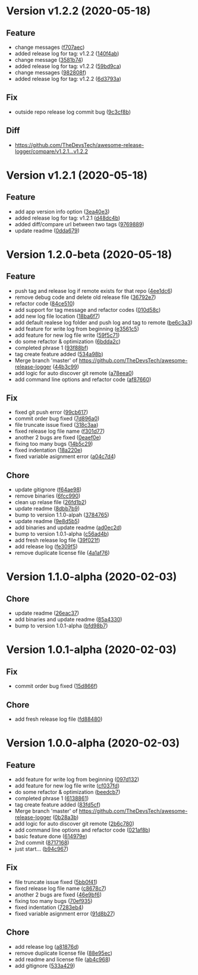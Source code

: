 # Version v1.2.2 (2020-05-18)
## Feature
* change messages ([f707aec](https://github.com/TheDevsTech/awesome-release-logger/commit/f707aeca4780798f96bacba36e1a026d3883a143))
* added release log for tag: v1.2.2 ([140f4ab](https://github.com/TheDevsTech/awesome-release-logger/commit/140f4ab1a5192851d465d3fd6458deaec40061d7))
* change message ([3581b74](https://github.com/TheDevsTech/awesome-release-logger/commit/3581b747eb1ffd04eae1e400dcc2f60ca056b171))
* added release log for tag: v1.2.2 ([59bd9ca](https://github.com/TheDevsTech/awesome-release-logger/commit/59bd9ca70d0e5c0a5dc51fd455ec799be75d8307))
* change messages ([982808f](https://github.com/TheDevsTech/awesome-release-logger/commit/982808fc4012ce9108c2968aaafb2d20f6b67fe1))
* added release log for tag: v1.2.2 ([6d3793a](https://github.com/TheDevsTech/awesome-release-logger/commit/6d3793a8258da431832261972738947899a7a140))

## Fix
* outside repo release log commit bug ([9c3cf8b](https://github.com/TheDevsTech/awesome-release-logger/commit/9c3cf8bd8b26f9308725f2178ed68122c7833f80))

## Diff
* https://github.com/TheDevsTech/awesome-release-logger/compare/v1.2.1...v1.2.2


# Version v1.2.1 (2020-05-18)
## Feature
* add app version info option ([3ea40e3](https://github.com/TheDevsTech/awesome-release-logger/commit/3ea40e36ac2eb061fad9b3c5ccbdc4625dbb3eaa))
* added release log for tag: v1.2.1 ([d48dc4b](https://github.com/TheDevsTech/awesome-release-logger/commit/d48dc4b90d9917424bd1d2453dfc108a21761f26))
* added diff/compare url between two tags ([9769889](https://github.com/TheDevsTech/awesome-release-logger/commit/97698891553aa37a2d9ffca25bc644299656a04d))
* update readme ([0dda679](https://github.com/TheDevsTech/awesome-release-logger/commit/0dda679e732c6d5c17f64b7db595e11429c560d7))



# Version 1.2.0-beta (2020-05-18)
## Feature
* push tag and release log if remote exists for that repo ([4ee1dc6](https://github.com/TheDevsTech/awesome-release-logger/commit/4ee1dc631bcb1606d567cd6723c41ada77587d4f))
* remove debug code and delete old release file ([36792e7](https://github.com/TheDevsTech/awesome-release-logger/commit/36792e7eb0942d7f485a40c6c45301a498fe2ef3))
* refactor code ([84ce510](https://github.com/TheDevsTech/awesome-release-logger/commit/84ce5101967747f9b6a8e6070423fe3cc9f57831))
* add support for tag message and refactor codes ([010d58c](https://github.com/TheDevsTech/awesome-release-logger/commit/010d58c56e2493807efcf56a5276e9b5b542ee4f))
* add new log file location ([18ba6f7](https://github.com/TheDevsTech/awesome-release-logger/commit/18ba6f7e71ecd8011d61ed6fe3aec1f632a29599))
* add default realese log folder and push log and tag to remote ([be6c3a3](https://github.com/TheDevsTech/awesome-release-logger/commit/be6c3a3de536b5e686a66adc1d7d4ee6130a5315))
* add feature for write log from beginning ([e3561c5](https://github.com/TheDevsTech/awesome-release-logger/commit/e3561c548e5e80ccde8632d5d19441a3866fe2d7))
* add feature for new log file write ([59f5c71](https://github.com/TheDevsTech/awesome-release-logger/commit/59f5c7104a2f01998dd3eee248802f8b24ddd125))
* do some refactor & optimization ([6bdda2c](https://github.com/TheDevsTech/awesome-release-logger/commit/6bdda2c61d6cc1108400fa05673111481852773f))
* completed phrase 1 ([93f88bf](https://github.com/TheDevsTech/awesome-release-logger/commit/93f88bfe83fb226e87681d464797b6646e82bac8))
* tag create feature added ([534a98b](https://github.com/TheDevsTech/awesome-release-logger/commit/534a98bdb716d2c9b9f8351f6bc864a439991469))
* Merge branch 'master' of https://github.com/TheDevsTech/awesome-release-logger ([44b3c99](https://github.com/TheDevsTech/awesome-release-logger/commit/44b3c99fd6fa2704fc241a4afef419a14a92a80b))
* add logic for auto discover git remote ([a78eea0](https://github.com/TheDevsTech/awesome-release-logger/commit/a78eea0de4f8172aea75606c7785e127780ebca5))
* add command line options and refactor code ([af87660](https://github.com/TheDevsTech/awesome-release-logger/commit/af87660402933b371476726c04d83c14a633c311))

## Fix
* fixed git push error ([99cb617](https://github.com/TheDevsTech/awesome-release-logger/commit/99cb617cc4ccc97dfba6c19dd3f5788c3e1e7bab))
* commit order bug fixed ([7d896a0](https://github.com/TheDevsTech/awesome-release-logger/commit/7d896a0597f46050ad756c3f97cd007082f0fccb))
* file truncate issue fixed ([318c3aa](https://github.com/TheDevsTech/awesome-release-logger/commit/318c3aafbfa2e404485fe298e745af210af09518))
* fixed release log file name ([f301d77](https://github.com/TheDevsTech/awesome-release-logger/commit/f301d777302774ba6f8a06a2544d8f6aa8855de5))
* another 2 bugs are fixed ([0eaef0e](https://github.com/TheDevsTech/awesome-release-logger/commit/0eaef0e4f0cc694a3f98c79aec985a3c536bc553))
* fixing too many bugs ([14b5c29](https://github.com/TheDevsTech/awesome-release-logger/commit/14b5c29aba4298bc8aede864431f6151eea76fbe))
* fixed indentation ([18a220e](https://github.com/TheDevsTech/awesome-release-logger/commit/18a220e10282b2fe11698943ac27fb935630df3a))
* fixed variable asignment error ([a04c7d4](https://github.com/TheDevsTech/awesome-release-logger/commit/a04c7d4c4c44e0922fff72df2c9144c542b65aac))

## Chore
* update gitignore ([f64ae98](https://github.com/TheDevsTech/awesome-release-logger/commit/f64ae9833bbc938397bb6023cddc6085ef8a3f4a))
* remove binaries ([6fcc990](https://github.com/TheDevsTech/awesome-release-logger/commit/6fcc99014ee5eb599f09405eb6f14b5955c1acfa))
* clean up relase file ([26fd1b2](https://github.com/TheDevsTech/awesome-release-logger/commit/26fd1b21a5a8be6ceab1b581ad8fb322b87d6fe5))
* update readme ([8dbb7b9](https://github.com/TheDevsTech/awesome-release-logger/commit/8dbb7b9298ff1d5c221868ac115c567f37ca34d3))
* bump to version 1.1.0-alpah ([3784765](https://github.com/TheDevsTech/awesome-release-logger/commit/3784765471ed82811b31ae47651ec75dae64ed03))
* update readme ([9e8d5b5](https://github.com/TheDevsTech/awesome-release-logger/commit/9e8d5b56bbdd399d867c1469fa209f809165cd67))
* add binaries and update readme ([ad0ec2d](https://github.com/TheDevsTech/awesome-release-logger/commit/ad0ec2dd38553e83cb3f9e2a188fb4b648264b3c))
* bump to version 1.0.1-alpha ([c56ad4b](https://github.com/TheDevsTech/awesome-release-logger/commit/c56ad4b41429acb63d04098a374fb927848765dc))
* add fresh release log file ([39f021f](https://github.com/TheDevsTech/awesome-release-logger/commit/39f021fee54912613456f02176e480a1d8f18877))
* add release log ([fe309f5](https://github.com/TheDevsTech/awesome-release-logger/commit/fe309f5cccda28274b7953e515902830c0c0292e))
* remove duplicate license file ([4a1af76](https://github.com/TheDevsTech/awesome-release-logger/commit/4a1af7684f6136776f8c26bfdd33cd58bf51dd78))



# Version 1.1.0-alpha (2020-02-03)
## Chore
* update readme ([26eac37](https://github.com/TheDevsTech/awesome-release-logger/commit/26eac377935b9c81dcda1a9f26ee379f7576a266))
* add binaries and update readme ([85a4330](https://github.com/TheDevsTech/awesome-release-logger/commit/85a4330587d4e56aca5f6e02fefa62c191ca8884))
* bump to version 1.0.1-alpha ([bfd98b7](https://github.com/TheDevsTech/awesome-release-logger/commit/bfd98b734ecbd48c7d733c00f13b3513e4f2a270))



# Version 1.0.1-alpha (2020-02-03)
## Fix
* commit order bug fixed ([15d866f](https://github.com/TheDevsTech/awesome-release-logger/commit/15d866f76217c6c4509d5338f0ced30a60188b2d))
## Chore
* add fresh release log file ([fd88480](https://github.com/TheDevsTech/awesome-release-logger/commit/fd884800eafed8b12c5f7d5b534222a67361398d))



# Version 1.0.0-alpha (2020-02-03)
## Feature
* add feature for write log from beginning ([097d132](https://github.com/TheDevsTech/awesome-release-logger/commit/097d1325008d21f321e9e8ce4e1fde5200906d02))
* add feature for new log file write ([cf037fd](https://github.com/TheDevsTech/awesome-release-logger/commit/cf037fde244c371fc6b3831e3c7d040ea140440b))
* do some refactor & optimization ([beedcb7](https://github.com/TheDevsTech/awesome-release-logger/commit/beedcb7f235a2b8df1b8433406eb499f43f3f5a0))
* completed phrase 1 ([6138861](https://github.com/TheDevsTech/awesome-release-logger/commit/613886193bd54247e874e0a01d7aba1ea5eaf3fc))
* tag create feature added ([83fd5cf](https://github.com/TheDevsTech/awesome-release-logger/commit/83fd5cf2afe5ed94f14e4f538b9cdf466502ff89))
* Merge branch 'master' of https://github.com/TheDevsTech/awesome-release-logger ([0b28a3b](https://github.com/TheDevsTech/awesome-release-logger/commit/0b28a3b793d64b960506db182e5383356340e192))
* add logic for auto discover git remote ([2b6c780](https://github.com/TheDevsTech/awesome-release-logger/commit/2b6c780088bda57a17216c5c46b1e6c6281e3112))
* add command line options and refactor code ([021af8b](https://github.com/TheDevsTech/awesome-release-logger/commit/021af8b01837511054a4d4d682e5a0dbecba0bfc))
* basic feature done ([614979e](https://github.com/TheDevsTech/awesome-release-logger/commit/614979e8911fc29e50aecd4c0317e8d51a6612aa))
* 2nd commit ([8717168](https://github.com/TheDevsTech/awesome-release-logger/commit/8717168c21ec5a9cbae2b151ee082ab38b73a60f))
* just start... ([b94c967](https://github.com/TheDevsTech/awesome-release-logger/commit/b94c967e6544ded4874b77367dd2b3af36a2db06))
## Fix
* file truncate issue fixed ([5bb0f41](https://github.com/TheDevsTech/awesome-release-logger/commit/5bb0f410a61408b5ba31fa9dcb2657ccad32feab))
* fixed release log file name ([c8678c7](https://github.com/TheDevsTech/awesome-release-logger/commit/c8678c729ce6ac55215f67c63b8f35c148029259))
* another 2 bugs are fixed ([46e9bf6](https://github.com/TheDevsTech/awesome-release-logger/commit/46e9bf6cc9074f73a04d2850305b48edeacc0728))
* fixing too many bugs ([70ef935](https://github.com/TheDevsTech/awesome-release-logger/commit/70ef9359051d71bd21179e1f48fe1317d2b81cdb))
* fixed indentation ([7283eb4](https://github.com/TheDevsTech/awesome-release-logger/commit/7283eb448139c48ae958d7be100ba5f49f2f5d81))
* fixed variable asignment error ([91d8b27](https://github.com/TheDevsTech/awesome-release-logger/commit/91d8b2760adfa34d2de8b344a1465295b0123b6c))
## Chore
* add release log ([a81876d](https://github.com/TheDevsTech/awesome-release-logger/commit/a81876d75fe5a98854d683f014fd21720356b021))
* remove duplicate license file ([88e95ec](https://github.com/TheDevsTech/awesome-release-logger/commit/88e95ec20c4b5aaa4c815744a0fac1e1fc447c45))
* add readme and license file ([ab4c968](https://github.com/TheDevsTech/awesome-release-logger/commit/ab4c9688da16d2b44895c117d01004e9b37652ce))
* add gitignore ([533a429](https://github.com/TheDevsTech/awesome-release-logger/commit/533a429a8df168df0382475fba35d978d472f499))

